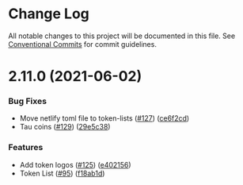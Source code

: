 # Change Log

All notable changes to this project will be documented in this file.
See [Conventional Commits](https://conventionalcommits.org) for commit guidelines.

# 2.11.0 (2021-06-02)


### Bug Fixes

* Move netlify toml file to token-lists ([#127](https://github.com/just20210318/pancake-toolkit/issues/127)) ([ce6f2cd](https://github.com/just20210318/pancake-toolkit/commit/ce6f2cd41faf44af16322e4a37d93af6750dd592))
* Tau coins ([#129](https://github.com/just20210318/pancake-toolkit/issues/129)) ([29e5c38](https://github.com/just20210318/pancake-toolkit/commit/29e5c383f6460474510662bf8cfebe0b15ffc003))


### Features

* Add token logos ([#125](https://github.com/just20210318/pancake-toolkit/issues/125)) ([e402156](https://github.com/just20210318/pancake-toolkit/commit/e402156f2c304b1b6f26324ddb91ba7d277f1821))
* Token List ([#95](https://github.com/just20210318/pancake-toolkit/issues/95)) ([f18ab1d](https://github.com/just20210318/pancake-toolkit/commit/f18ab1dc1eaecd447ae449ee1437c58f02db6abf))
